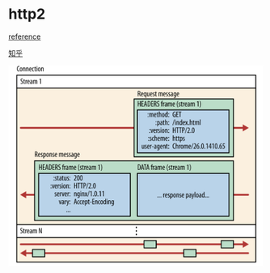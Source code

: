 # http2

[reference](https://developers.google.com/web/fundamentals/performance/http2)

[知乎](https://zhuanlan.zhihu.com/p/161577635)

![connection.png](./images/connection.png)

